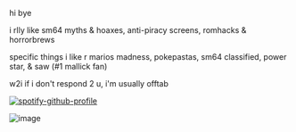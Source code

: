 
hi bye

i rlly like sm64 myths & hoaxes, anti-piracy screens, romhacks & horrorbrews

specific things i like r marios madness, pokepastas, sm64 classified, power star, & saw (#1 mallick fan)

w2i if i don't respond 2 u, i'm usually offtab

  [![spotify-github-profile](https://spotify-github-profile.kittinanx.com/api/view?uid=31ccuakfop2nbrlfgknd5fracn3i&cover_image=true&theme=natemoo-re&show_offline=false&background_color=121212&interchange=true&bar_color=ffffff&bar_color_cover=false)](https://github.com/kittinan/spotify-github-profile)


  ![image](https://github.com/user-attachments/assets/eac87c2e-2876-4e8b-bcb8-fa279b06f73d)

